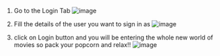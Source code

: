 1. Go to the Login Tab
![image](https://github.com/user-attachments/assets/5927577a-f9eb-4247-978d-ba2578c5c0bd)

2. Fill the details of the user you want to sign in as
![image](https://github.com/user-attachments/assets/0bbdbe24-34e4-4624-9bd6-51d9b2e6d458)

3. click on Login button and you will be entering the whole new world of movies so pack your popcorn and relax!!
![image](https://github.com/user-attachments/assets/7c093109-a834-4fc2-ac64-b36df3cb7c19)



